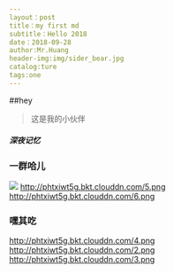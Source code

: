 ```yaml
---
layout：post
title：my first md
subtitle：Hello 2018
date：2018-09-28
author:Mr.Huang
header-img:img/sider_bear.jpg
catalog:ture
tags:one
---
```

##hey
>这是我的小伙伴
##### 深夜记忆
### 一群哈儿
![](http://phtxiwt5g.bkt.clouddn.com/1.png)
http://phtxiwt5g.bkt.clouddn.com/5.png
http://phtxiwt5g.bkt.clouddn.com/6.png

### 嘿其吃
http://phtxiwt5g.bkt.clouddn.com/4.png
http://phtxiwt5g.bkt.clouddn.com/2.png
http://phtxiwt5g.bkt.clouddn.com/3.png
